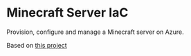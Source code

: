 # Minecraft Server IaC

Provision, configure and manage a Minecraft server on Azure.

Based on [this project](https://github.com/futurice/terraform-examples/blob/master/google_cloud/minecraft/main.tf)

